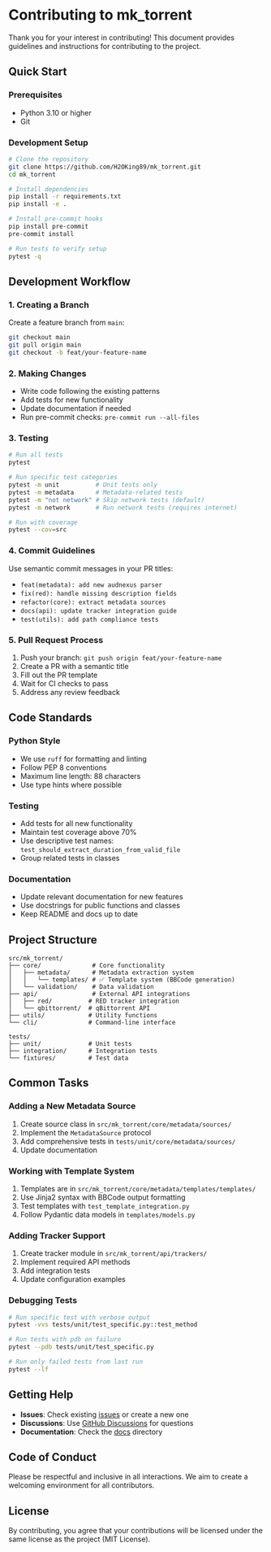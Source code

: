 # Contributing to mk_torrent

Thank you for your interest in contributing! This document provides guidelines and instructions for contributing to the project.

## Quick Start

### Prerequisites
- Python 3.10 or higher
- Git

### Development Setup

```bash
# Clone the repository
git clone https://github.com/H2OKing89/mk_torrent.git
cd mk_torrent

# Install dependencies
pip install -r requirements.txt
pip install -e .

# Install pre-commit hooks
pip install pre-commit
pre-commit install

# Run tests to verify setup
pytest -q
```

## Development Workflow

### 1. Creating a Branch
Create a feature branch from `main`:

```bash
git checkout main
git pull origin main
git checkout -b feat/your-feature-name
```

### 2. Making Changes
- Write code following the existing patterns
- Add tests for new functionality
- Update documentation if needed
- Run pre-commit checks: `pre-commit run --all-files`

### 3. Testing
```bash
# Run all tests
pytest

# Run specific test categories
pytest -m unit          # Unit tests only
pytest -m metadata      # Metadata-related tests
pytest -m "not network" # Skip network tests (default)
pytest -m network       # Run network tests (requires internet)

# Run with coverage
pytest --cov=src
```

### 4. Commit Guidelines
Use semantic commit messages in your PR titles:

- `feat(metadata): add new audnexus parser`
- `fix(red): handle missing description fields`
- `refactor(core): extract metadata sources`
- `docs(api): update tracker integration guide`
- `test(utils): add path compliance tests`

### 5. Pull Request Process
1. Push your branch: `git push origin feat/your-feature-name`
2. Create a PR with a semantic title
3. Fill out the PR template
4. Wait for CI checks to pass
5. Address any review feedback

## Code Standards

### Python Style
- We use `ruff` for formatting and linting
- Follow PEP 8 conventions
- Maximum line length: 88 characters
- Use type hints where possible

### Testing
- Add tests for all new functionality
- Maintain test coverage above 70%
- Use descriptive test names: `test_should_extract_duration_from_valid_file`
- Group related tests in classes

### Documentation
- Update relevant documentation for new features
- Use docstrings for public functions and classes
- Keep README and docs up to date

## Project Structure

```
src/mk_torrent/
├── core/              # Core functionality
│   ├── metadata/      # Metadata extraction system
│   │   └── templates/ # ✅ Template system (BBCode generation)
│   └── validation/    # Data validation
├── api/               # External API integrations
│   ├── red/          # RED tracker integration
│   └── qbittorrent/  # qBittorrent API
├── utils/            # Utility functions
└── cli/              # Command-line interface

tests/
├── unit/             # Unit tests
├── integration/      # Integration tests
└── fixtures/         # Test data
```

## Common Tasks

### Adding a New Metadata Source
1. Create source class in `src/mk_torrent/core/metadata/sources/`
2. Implement the `MetadataSource` protocol
3. Add comprehensive tests in `tests/unit/core/metadata/sources/`
4. Update documentation

### Working with Template System
1. Templates are in `src/mk_torrent/core/metadata/templates/templates/`
2. Use Jinja2 syntax with BBCode output formatting
3. Test templates with `test_template_integration.py`
4. Follow Pydantic data models in `templates/models.py`

### Adding Tracker Support
1. Create tracker module in `src/mk_torrent/api/trackers/`
2. Implement required API methods
3. Add integration tests
4. Update configuration examples

### Debugging Tests
```bash
# Run specific test with verbose output
pytest -vvs tests/unit/test_specific.py::test_method

# Run tests with pdb on failure
pytest --pdb tests/unit/test_specific.py

# Run only failed tests from last run
pytest --lf
```

## Getting Help

- **Issues**: Check existing [issues](https://github.com/H2OKing89/mk_torrent/issues) or create a new one
- **Discussions**: Use [GitHub Discussions](https://github.com/H2OKing89/mk_torrent/discussions) for questions
- **Documentation**: Check the [docs](./docs/) directory

## Code of Conduct

Please be respectful and inclusive in all interactions. We aim to create a welcoming environment for all contributors.

## License

By contributing, you agree that your contributions will be licensed under the same license as the project (MIT License).
